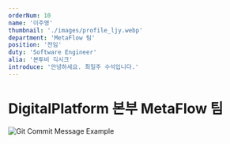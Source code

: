 ```yaml
---
orderNum: 10
name: '이주영'
thumbnail: './images/profile_ljy.webp'
department: 'MetaFlow 팀'
position: '전임'
duty: 'Software Engineer'
alia: '본투비 긱시크'
introduce: '안녕하세요. 최일주 수석입니다.'
---
```


# DigitalPlatform 본부 MetaFlow 팀

![Git Commit Message Example](images/profile_cij.webp)
